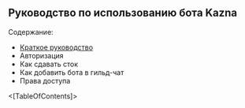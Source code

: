 ## Руководство по использованию бота Kazna 

Содержание: 
- [Краткое руководство](Overview.md)
- Авторизация 
- Как сдавать сток 
- Как добавить бота в гильд-чат 
- Права доступа 

<[TableOfContents]>

